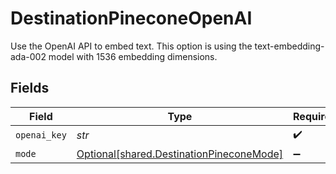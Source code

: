 # DestinationPineconeOpenAI

Use the OpenAI API to embed text. This option is using the text-embedding-ada-002 model with 1536 embedding dimensions.


## Fields

| Field                                                                                      | Type                                                                                       | Required                                                                                   | Description                                                                                |
| ------------------------------------------------------------------------------------------ | ------------------------------------------------------------------------------------------ | ------------------------------------------------------------------------------------------ | ------------------------------------------------------------------------------------------ |
| `openai_key`                                                                               | *str*                                                                                      | :heavy_check_mark:                                                                         | N/A                                                                                        |
| `mode`                                                                                     | [Optional[shared.DestinationPineconeMode]](../../models/shared/destinationpineconemode.md) | :heavy_minus_sign:                                                                         | N/A                                                                                        |